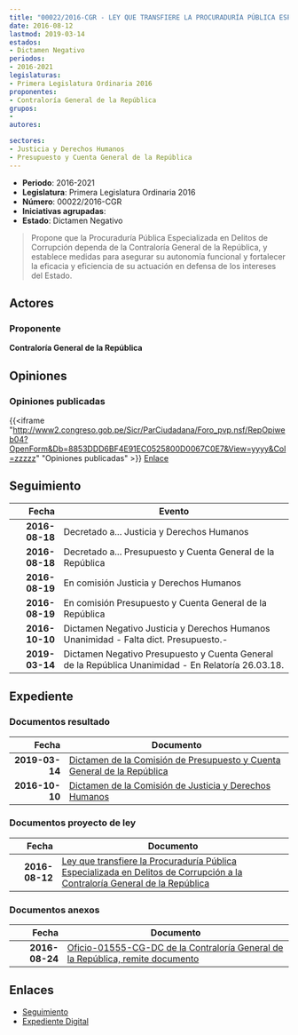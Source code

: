```yaml
---
title: "00022/2016-CGR - LEY QUE TRANSFIERE LA PROCURADURÍA PÚBLICA ESPECIALIZADA EN DELITOS DE CORRUPCIÓN A LA CONTRALORÍA GENERAL DE LA REPÚBLICA"
date: 2016-08-12
lastmod: 2019-03-14
estados:
- Dictamen Negativo
periodos:
- 2016-2021
legislaturas:
- Primera Legislatura Ordinaria 2016
proponentes:
- Contraloría General de la República
grupos:
- 
autores:

sectores:
- Justicia y Derechos Humanos
- Presupuesto y Cuenta General de la República
---
```

- **Periodo**: 2016-2021
- **Legislatura**: Primera Legislatura Ordinaria 2016
- **Número**: 00022/2016-CGR
- **Iniciativas agrupadas**: 
- **Estado**: Dictamen Negativo

> Propone que la Procuraduría Pública Especializada en Delitos de Corrupción dependa de la Contraloría General de la República, y establece medidas para asegurar su autonomía funcional y fortalecer la eficacia y eficiencia de su actuación en defensa de los intereses del Estado.


## Actores

### Proponente

**Contraloría General de la República**

## Opiniones

### Opiniones publicadas

{{<iframe "http://www2.congreso.gob.pe/Sicr/ParCiudadana/Foro_pvp.nsf/RepOpiweb04?OpenForm&Db=8853DDD6BF4E91EC0525800D0067C0E7&View=yyyy&Col=zzzzz" "Opiniones publicadas" >}}
[Enlace](http://www2.congreso.gob.pe/Sicr/ParCiudadana/Foro_pvp.nsf/RepOpiweb04?OpenForm&Db=8853DDD6BF4E91EC0525800D0067C0E7&View=yyyy&Col=zzzzz)


## Seguimiento

| Fecha | Evento |
|------:|--------|
| **2016-08-18** | Decretado a... Justicia y Derechos Humanos |
| **2016-08-18** | Decretado a... Presupuesto y Cuenta General de la República |
| **2016-08-19** | En comisión Justicia y Derechos Humanos |
| **2016-08-19** | En comisión Presupuesto y Cuenta General de la República |
| **2016-10-10** | Dictamen Negativo Justicia y Derechos Humanos Unanimidad - Falta dict. Presupuesto.- |
| **2019-03-14** | Dictamen Negativo Presupuesto y Cuenta General de la República Unanimidad - En Relatoría 26.03.18. |

## Expediente

### Documentos resultado

| Fecha | Documento |
|------:|-----------|
| **2019-03-14** | [Dictamen de la Comisión de Presupuesto y Cuenta General de la República](http://www.leyes.congreso.gob.pe/Documentos/2016_2021/Dictamenes/Proyectos_de_Ley/00022DC17MAY20190314.pdf) |
| **2016-10-10** | [Dictamen de la Comisión de Justicia y Derechos Humanos](http://www.leyes.congreso.gob.pe/Documentos/2016_2021/Dictamenes/Proyectos_de_Ley/00022DC15MAY20161010.pdf) |

### Documentos proyecto de ley

| Fecha | Documento |
|------:|-----------|
| **2016-08-12** | [Ley que transfiere la Procuraduría Pública Especializada en Delitos de Corrupción a la Contraloría General de la República](http://www.leyes.congreso.gob.pe/Documentos/2016_2021/Proyectos_de_Ley_y_de_Resoluciones_Legislativas/PL0001020160811..pdf) |

### Documentos anexos

| Fecha | Documento |
|------:|-----------|
| **2016-08-24** | [Oficio-01555-CG-DC de la Contraloría General de la República, remite documento](http://www.leyes.congreso.gob.pe/Documentos/2016_2021/Oficios/Otras_Instituciones/oficio-01555-2016-CG-DC.pdf) |

## Enlaces

- [Seguimiento](http://www2.congreso.gob.pe/Sicr/TraDocEstProc/CLProLey2016.nsf/f7fff46988ca05b1052578e100829cc7/88f709a5e7d73da90525800d00692069?OpenDocument)
- [Expediente Digital](http://www2.congreso.gob.pe/Sicr/TraDocEstProc/Expvirt_2011.nsf/visbusqptramdoc1621/00022?opendocument)

